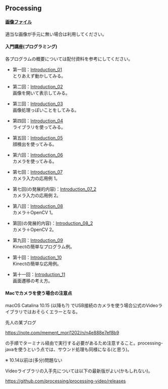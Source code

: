 Processing
---
#### [画像ファイル](https://github.com/Fujiwara-Laboratory/processing/tree/master/Image)
適当な画像が手元に無い場合は利用してください。

#### 入門講座(プログラミング)
各プログラムの概要については配付資料を参考にしてください。  
* 第一回：[Introduction_01](https://github.com/Fujiwara-Laboratory/processing/tree/master/Introduction_01)  
とりあえず動かしてみる。

* 第二回：[Introduction_02](https://github.com/Fujiwara-Laboratory/processing/tree/master/Introduction_02)  
画像を開いて表示してみる。

* 第三回：[Introduction_03](https://github.com/Fujiwara-Laboratory/processing/tree/master/Introduction_03)  
画像処理っぽいことをしてみる。

* 第四回：[Introduction_04](https://github.com/Fujiwara-Laboratory/processing/tree/master/Introduction_04)  
ライブラリを使ってみる。

* 第五回：[Introduction_05](https://github.com/Fujiwara-Laboratory/processing/tree/master/Introduction_05)  
顔検出を使ってみる。

* 第六回：[Introduction_06](https://github.com/Fujiwara-Laboratory/processing/tree/master/Introduction_06)  
カメラを使ってみる。

* 第七回：[Introduction_07](https://github.com/Fujiwara-Laboratory/processing/tree/master/Introduction_07)  
カメラ入力の応用例 1。

* 第七回(の発展的内容)：[Introduction_07_2](https://github.com/Fujiwara-Laboratory/processing/tree/master/Introduction_07_2)  
カメラ入力の応用例 2。

* 第八回：[Introduction_08](https://github.com/Fujiwara-Laboratory/processing/tree/master/Introduction_08)  
カメラ＋OpenCV 1。

* 第回(の発展的内容)：[Introduction_08_2](https://github.com/Fujiwara-Laboratory/processing/tree/master/Introduction_08_2)  
カメラ＋OpenCV 2。

* 第九回：[Introduction_09](https://github.com/Fujiwara-Laboratory/processing/tree/master/Introduction_09)  
Kinectの簡単なプログラム例。

* 第十回：[Introduction_10](https://github.com/Fujiwara-Laboratory/processing/tree/master/Introduction_10)  
Kinectの簡単な応用例。

* 第十一回：[Introduction_11](https://github.com/Fujiwara-Laboratory/processing/tree/master/Introduction_11)  
画面遷移の考え方。

#### Macでカメラを使う場合の注意点
macOS Catalina 10.15 (以降も?) でUSB接続のカメラを使う場合公式のVideoライブラリではおそらくエラーとなる。

先人の某ブログ

https://note.com/mement_mori1202/n/n4e888e7ef8b9

の手順でターミナル経由で実行する必要があるため注意すること。processing-javaを使うという点では、サウンド処理も同様になる(と思う)。

※ 10.14以前は(多分)問題ない

Videoライブラリの入手先については以下の最新版がよい(かもしれない)。

https://github.com/processing/processing-video/releases
